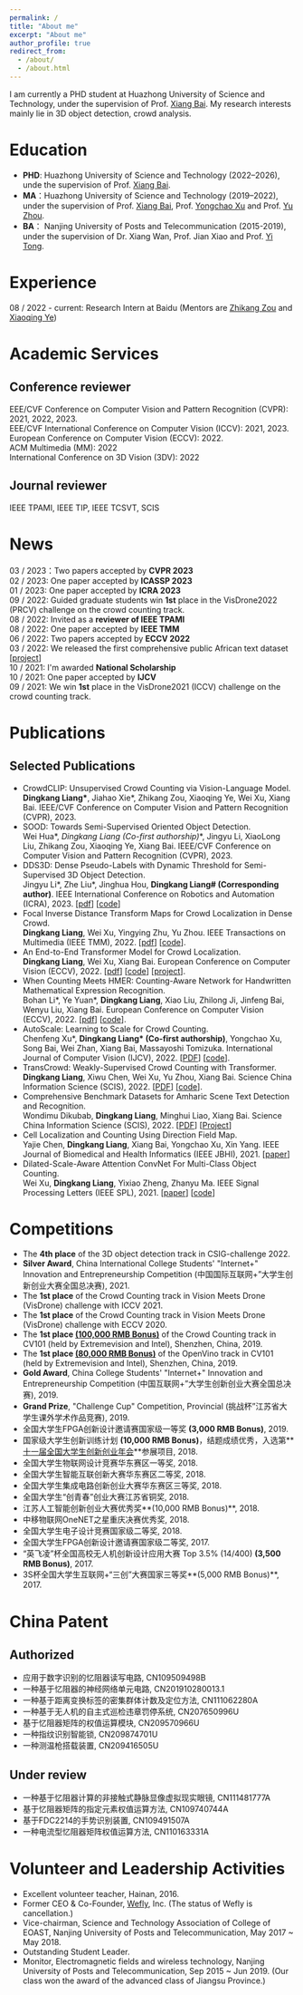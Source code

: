 ```yaml
---
permalink: /
title: "About me"
excerpt: "About me"
author_profile: true
redirect_from: 
  - /about/
  - /about.html
---
```


I am currently a PHD student at Huazhong University of Science and Technology, under the supervision of Prof. [Xiang Bai](http://122.205.5.5:8071/~xbai/).
My research interests mainly lie in 3D object detection, crowd analysis.

Education
======
* **PHD**: Huazhong University of Science and Technology (2022–2026), unde the supervision of Prof. [Xiang Bai](http://122.205.5.5:8071/~xbai/).  
* **MA**：Huazhong University of Science and Technology (2019–2022), under the supervision of Prof. [Xiang Bai](http://122.205.5.5:8071/~xbai/), Prof. [Yongchao Xu](https://sites.google.com/view/yongchaoxu) and Prof. [Yu Zhou](https://www.vlrlab.net/~yuzhou/).  
* **BA**： Nanjing University of Posts and Telecommunication (2015-2019), under the supervision of Dr. Xiang Wan, Prof. Jian Xiao and Prof. [Yi Tong](http://rsc.njupt.edu.cn/2017/1206/c579a118874/page.htm).  

Experience 
======
08 / 2022 - current: Research Intern at Baidu (Mentors are [Zhikang Zou](https://bigteacher-777.github.io/) and [Xiaoqing Ye](https://shuluoshu.github.io/))

Academic Services
======
## Conference reviewer
EEE/CVF Conference on Computer Vision and Pattern Recognition (CVPR): 2021, 2022, 2023.  
EEE/CVF International Conference on Computer Vision (ICCV): 2021, 2023.  
European Conference on Computer Vision (ECCV): 2022.  
ACM Multimedia (MM): 2022  
International Conference on 3D Vision (3DV): 2022  

## Journal reviewer
IEEE TPAMI, IEEE TIP, IEEE TCSVT, SCIS  

News
======
03 / 2023：Two papers accepted by **CVPR 2023**  
02 / 2023:  One paper accepted by **ICASSP 2023**   
01 / 2023:  One paper accepted by **ICRA 2023**   
09 / 2022:  Guided graduate students win **1st** place in the VisDrone2022 (PRCV) challenge on the crowd counting track.  
08 / 2022:   Invited as a **reviewer of IEEE TPAMI**  
08 / 2022:   One paper accepted by **IEEE TMM**   
06 / 2022:   Two papers accepted by **ECCV 2022**  
03 / 2022:   We released the first comprehensive public African text dataset [[project](https://dk-liang.github.io/HUST-ASTD/)]   
10 / 2021:   I'm awarded **National Scholarship**  
10 / 2021:   One paper accepted by **IJCV**  
09 / 2021:   We win **1st** place in the VisDrone2021 (ICCV) challenge on the crowd counting track.  

Publications
======
## Selected Publications
* CrowdCLIP: Unsupervised Crowd Counting via Vision-Language Model.  
**Dingkang Liang\***, Jiahao Xie*, Zhikang Zou, Xiaoqing Ye, Wei Xu, Xiang Bai.  IEEE/CVF Conference on Computer Vision and Pattern Recognition (CVPR), 2023.  
* SOOD: Towards Semi-Supervised Oriented Object Detection.  
Wei Hua\*, **Dingkang Liang* (Co-first authorship)**, Jingyu Li, XiaoLong Liu, Zhikang Zou, Xiaoqing Ye, Xiang Bai. IEEE/CVF Conference on Computer Vision and Pattern Recognition (CVPR), 2023.   
* DDS3D: Dense Pseudo-Labels with Dynamic Threshold for Semi-Supervised 3D Object Detection.  
 Jingyu Li\*, Zhe Liu\*, Jinghua  Hou, **Dingkang Liang# (Corresponding author)**.  IEEE International Conference on Robotics and Automation (ICRA), 2023. [[pdf](https://arxiv.org/abs/2303.05079)] [[code](https://github.com/hust-jy/DDS3D)]  
* Focal Inverse Distance Transform Maps for Crowd Localization in Dense Crowd.  
 **Dingkang Liang**, Wei Xu, Yingying Zhu, Yu Zhou. IEEE Transactions on Multimedia (IEEE TMM), 2022. [[pdf](https://ieeexplore.ieee.org/document/9875106)] [[code](https://github.com/dk-liang/FIDTM)].
* An End-to-End Transformer Model for Crowd Localization.  
**Dingkang Liang**, Wei Xu, Xiang Bai. European Conference on Computer Vision (ECCV), 2022. [[pdf](https://arxiv.org/abs/2202.13065)] [[code](https://github.com/dk-liang/CLTR)] [[project](https://dk-liang.github.io/CLTR/)].
* When Counting Meets HMER: Counting-Aware Network for Handwritten Mathematical Expression Recognition.  
Bohan Li\*, Ye Yuan\*, **Dingkang Liang**, Xiao Liu, Zhilong Ji, Jinfeng Bai, Wenyu Liu, Xiang Bai. European Conference on Computer Vision (ECCV), 2022. [[pdf](https://arxiv.org/abs/2207.11463)] [[code](https://github.com/LBH1024/CAN)].  
* AutoScale: Learning to Scale for Crowd Counting.   
Chenfeng Xu\*, **Dingkang Liang\* (Co-first authorship)**, Yongchao Xu, Song Bai, Wei Zhan, Xiang Bai, Massayoshi Tomizuka. International Journal of Computer Vision (IJCV), 2022. [[PDF](https://arxiv.org/abs/1912.09632)] [[code](https://github.com/dk-liang/AutoScale)].
* TransCrowd: Weakly-Supervised Crowd Counting with Transformer.  
**Dingkang Liang**, Xiwu Chen, Wei Xu, Yu Zhou, Xiang Bai. Science China Information Science (SCIS), 2022.  [[PDF](https://arxiv.org/abs/2104.09116)] [[code](https://github.com/dk-liang/TransCrowd)].  
* Comprehensive Benchmark Datasets for Amharic Scene Text Detection and Recognition.  
Wondimu Dikubab, **Dingkang Liang**, Minghui Liao, Xiang Bai. Science China Information Science (SCIS), 2022. [[PDF](https://arxiv.org/abs/2203.12165)] [[Project](https://dk-liang.github.io/HUST-ASTD/)]
* Cell Localization and Counting Using Direction Field Map.   
Yajie Chen, **Dingkang Liang**, Xiang Bai, Yongchao Xu, Xin Yang. IEEE Journal of Biomedical and Health Informatics (IEEE JBHI), 2021. [[paper](https://ieeexplore.ieee.org/abstract/document/9516881)]
* Dilated-Scale-Aware Attention ConvNet For Multi-Class Object Counting.  
Wei Xu, **Dingkang Liang**, Yixiao Zheng, Zhanyu Ma. IEEE Signal Processing  Letters (IEEE SPL), 2021. [[paper](https://arxiv.org/abs/2012.08149)] [[code](https://github.com/PRIS-CV/DSACA.git)]

Competitions
======
* The **4th place** of the 3D object detection track in CSIG-challenge 2022.
* **Silver Award**, China International College Students' "Internet+" Innovation and Entrepreneurship Competition (中国国际互联网+”大学生创新创业大赛全国总决赛), 2021.
* The **1st place** of the Crowd Counting track in Vision Meets Drone (VisDrone)  challenge with ICCV 2021.
* The **1st place** of the Crowd Counting track in Vision Meets Drone (VisDrone)  challenge with ECCV 2020.
* The **1st place [(100,000 RMB Bonus)](https://www.cvmart.net/list/ECV2019)** of the Crowd Counting track in CV101 (held by Extremevision and Intel), Shenzhen, China, 2019.
* The **1st place [(80,000 RMB Bonus)](https://www.cvmart.net/list/ECV2019)** of the OpenVino track in CV101 (held by Extremevision and Intel), Shenzhen, China, 2019.
* **Gold Award**, China College Students' "Internet+" Innovation and Entrepreneurship Competition (中国互联网+”大学生创新创业大赛全国总决赛), 2019.
* **Grand Prize**, "Challenge Cup" Competition, Provincial (挑战杯”江苏省大学生课外学术作品竞赛), 2019.
* 全国大学生FPGA创新设计邀请赛国家级一等奖 **(3,000 RMB Bonus)**, 2019.
* 国家级大学生创新训练计划 **(10,000 RMB Bonus)**，结题成绩优秀，入选第**[十一届全国大学生创新创业年会](http://www.moe.gov.cn/s78/A08/tongzhi/201806/t20180604_338207.html)**参展项目, 2018.
* 全国大学生物联网设计竞赛华东赛区一等奖, 2018.
* 全国大学生智能互联创新大赛华东赛区二等奖, 2018.
* 全国大学生集成电路创新创业大赛华东赛区三等奖, 2018.
* 全国大学生“创青春”创业大赛江苏省铜奖, 2018.
* 江苏人工智能创新创业大赛优秀奖**(10,000 RMB Bonus)**, 2018.
* 中移物联网OneNET之星重庆决赛优秀奖, 2018.
* 全国大学生电子设计竞赛国家级二等奖, 2018.
* 全国大学生FPGA创新设计邀请赛国家级二等奖, 2017.
* “英飞凌”杯全国高校无人机创新设计应用大赛 Top 3.5% (14/400) **(3,500 RMB Bonus)**, 2017.
* 3S杯全国大学生互联网+“三创”大赛国家三等奖**(5,000 RMB Bonus)**, 2017.  

China Patent
======
## Authorized
* 应用于数字识别的忆阻器读写电路, CN109509498B  
* 一种基于忆阻器的神经网络单元电路, CN201910280013.1  
* 一种基于距离变换标签的密集群体计数及定位方法, CN111062280A  
* 一种基于无人机的自主式巡检违章罚停系统, CN207650996U  
* 基于忆阻器矩阵的权值运算模块, CN209570966U  
* 一种指纹识别智能锁, CN209874701U  
* 一种测温枪搭载装置, CN209416505U  

## Under review
* 一种基于忆阻器计算的非接触式静脉显像虚拟现实眼镜, CN111481777A  
* 基于忆阻器矩阵的指定元素权值运算方法, CN109740744A  
* 基于FDC2214的手势识别装置, CN109491507A  
* 一种电流型忆阻器矩阵权值运算方法, CN110163331A  

Volunteer and Leadership Activities
======
* Excellent volunteer teacher, Hainan, 2016. 
* Former CEO & Co-Founder, [Wefly](https://www.tianyancha.com/company/3176757052), Inc. (The status of Wefly is cancellation.)
* Vice-chairman, Science and Technology Association of College of EOAST, Nanjing University of Posts and Telecommunication, May 2017 ~ May 2018.
* Outstanding Student Leader.
* Monitor, Electromagnetic fields and wireless technology, Nanjing University of Posts and Telecommunication, Sep 2015 ~ Jun 2019. (Our class won the award of the advanced class of Jiangsu Province.)

<script type="text/javascript" id="clustrmaps" src="//clustrmaps.com/map_v2.js?d=f4MP0UkdUkFjU8rhQtVNPbOqJDbrXXpe90qfkwCEcgU&cl=ffffff&w=a"></script>
